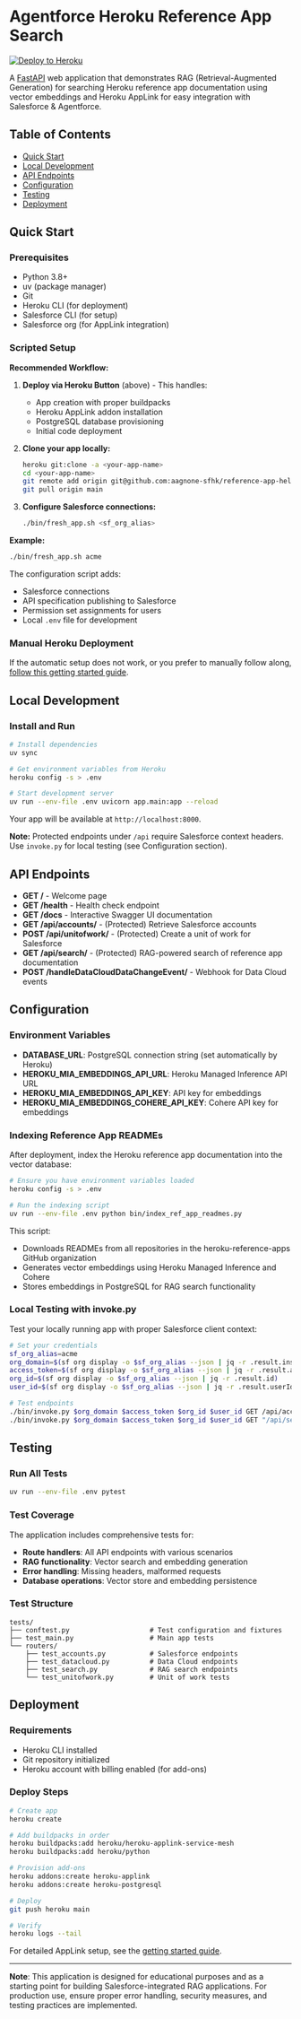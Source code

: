 # Agentforce Heroku Reference App Search

<a href="https://deploy.herokuapps.ai?template=https://github.com/aagnone-sfhk/reference-app-helper">
    <img src="https://www.herokucdn.com/deploy/button.svg" alt="Deploy to Heroku">
</a>

A [FastAPI](https://fastapi.tiangolo.com/) web application that demonstrates RAG (Retrieval-Augmented Generation) for searching Heroku reference app documentation using vector embeddings and Heroku AppLink for easy integration with Salesforce & Agentforce.

## Table of Contents

- [Quick Start](#quick-start)
- [Local Development](#local-development)
- [API Endpoints](#api-endpoints)
- [Configuration](#configuration)
- [Testing](#testing)
- [Deployment](#deployment)

## Quick Start

### Prerequisites

- Python 3.8+
- uv (package manager)
- Git
- Heroku CLI (for deployment)
- Salesforce CLI (for setup)
- Salesforce org (for AppLink integration)

### Scripted Setup

**Recommended Workflow:**

1. **Deploy via Heroku Button** (above) - This handles:
   - App creation with proper buildpacks
   - Heroku AppLink addon installation
   - PostgreSQL database provisioning
   - Initial code deployment

2. **Clone your app locally:**

   ```bash
   heroku git:clone -a <your-app-name>
   cd <your-app-name>
   git remote add origin git@github.com:aagnone-sfhk/reference-app-helper.git
   git pull origin main
   ```

3. **Configure Salesforce connections:**
   ```bash
   ./bin/fresh_app.sh <sf_org_alias>
   ```

**Example:**

```bash
./bin/fresh_app.sh acme
```

The configuration script adds:

- Salesforce connections
- API specification publishing to Salesforce
- Permission set assignments for users
- Local `.env` file for development

### Manual Heroku Deployment

If the automatic setup does not work, or you prefer to manually follow along, [follow this getting started guide](https://devcenter.heroku.com/articles/getting-started-heroku-applink).

## Local Development

### Install and Run

```bash
# Install dependencies
uv sync

# Get environment variables from Heroku
heroku config -s > .env

# Start development server
uv run --env-file .env uvicorn app.main:app --reload
```

Your app will be available at `http://localhost:8000`.

**Note:** Protected endpoints under `/api` require Salesforce context headers. Use `invoke.py` for local testing (see Configuration section).

## API Endpoints

- **GET /** - Welcome page
- **GET /health** - Health check endpoint
- **GET /docs** - Interactive Swagger UI documentation
- **GET /api/accounts/** - (Protected) Retrieve Salesforce accounts
- **POST /api/unitofwork/** - (Protected) Create a unit of work for Salesforce
- **GET /api/search/** - (Protected) RAG-powered search of reference app documentation
- **POST /handleDataCloudDataChangeEvent/** - Webhook for Data Cloud events

## Configuration

### Environment Variables

- **DATABASE_URL**: PostgreSQL connection string (set automatically by Heroku)
- **HEROKU_MIA_EMBEDDINGS_API_URL**: Heroku Managed Inference API URL
- **HEROKU_MIA_EMBEDDINGS_API_KEY**: API key for embeddings
- **HEROKU_MIA_EMBEDDINGS_COHERE_API_KEY**: Cohere API key for embeddings

### Indexing Reference App READMEs

After deployment, index the Heroku reference app documentation into the vector database:

```bash
# Ensure you have environment variables loaded
heroku config -s > .env

# Run the indexing script
uv run --env-file .env python bin/index_ref_app_readmes.py
```

This script:
- Downloads READMEs from all repositories in the heroku-reference-apps GitHub organization
- Generates vector embeddings using Heroku Managed Inference and Cohere
- Stores embeddings in PostgreSQL for RAG search functionality

### Local Testing with invoke.py

Test your locally running app with proper Salesforce client context:

```bash
# Set your credentials
sf_org_alias=acme
org_domain=$(sf org display -o $sf_org_alias --json | jq -r .result.instanceUrl | sed 's|https://||')
access_token=$(sf org display -o $sf_org_alias --json | jq -r .result.accessToken)
org_id=$(sf org display -o $sf_org_alias --json | jq -r .result.id)
user_id=$(sf org display -o $sf_org_alias --json | jq -r .result.userId)

# Test endpoints
./bin/invoke.py $org_domain $access_token $org_id $user_id GET /api/accounts/
./bin/invoke.py $org_domain $access_token $org_id $user_id GET "/api/search/?query=How do I deploy to Heroku"
```

## Testing

### Run All Tests

```bash
uv run --env-file .env pytest
```

### Test Coverage

The application includes comprehensive tests for:

- **Route handlers**: All API endpoints with various scenarios
- **RAG functionality**: Vector search and embedding generation
- **Error handling**: Missing headers, malformed requests
- **Database operations**: Vector store and embedding persistence

### Test Structure

```
tests/
├── conftest.py                    # Test configuration and fixtures
├── test_main.py                   # Main app tests
└── routers/
    ├── test_accounts.py           # Salesforce endpoints
    ├── test_datacloud.py          # Data Cloud endpoints
    ├── test_search.py             # RAG search endpoints
    └── test_unitofwork.py         # Unit of work tests
```

## Deployment

### Requirements

- Heroku CLI installed
- Git repository initialized
- Heroku account with billing enabled (for add-ons)

### Deploy Steps

```bash
# Create app
heroku create

# Add buildpacks in order
heroku buildpacks:add heroku/heroku-applink-service-mesh
heroku buildpacks:add heroku/python

# Provision add-ons
heroku addons:create heroku-applink
heroku addons:create heroku-postgresql

# Deploy
git push heroku main

# Verify
heroku logs --tail
```

For detailed AppLink setup, see the [getting started guide](https://devcenter.heroku.com/articles/getting-started-heroku-applink).

---

**Note**: This application is designed for educational purposes and as a starting point for building Salesforce-integrated RAG applications. For production use, ensure proper error handling, security measures, and testing practices are implemented.
